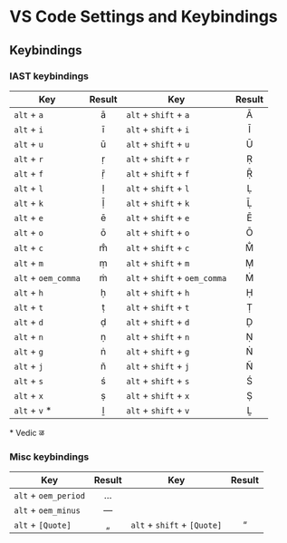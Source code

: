# VS Code Settings and Keybindings

## Keybindings

### IAST keybindings

| Key                   | Result  | Key                           | Result  |
| ----------------------| :-----: | ------------------------------| :-----: |
| `alt` + `a`           | ā       | `alt` + `shift` + `a`         | Ā       |
| `alt` + `i`           | ī       | `alt` + `shift` + `i`         | Ī       |
| `alt` + `u`           | ū       | `alt` + `shift` + `u`         | Ū       |
| `alt` + `r`           | ṛ       | `alt` + `shift` + `r`         | Ṛ       |
| `alt` + `f`           | ṝ       | `alt` + `shift` + `f`         | Ṝ       |
| `alt` + `l`           | ḷ       | `alt` + `shift` + `l`         | Ḷ       |
| `alt` + `k`           | ḹ       | `alt` + `shift` + `k`         | Ḹ       |
| `alt` + `e`           | ē       | `alt` + `shift` + `e`         | Ē       |
| `alt` + `o`           | ō       | `alt` + `shift` + `o`         | Ō       |
| `alt` + `c`           | m̐       | `alt` + `shift` + `c`         | M̐       |
| `alt` + `m`           | ṃ       | `alt` + `shift` + `m`         | Ṃ       |
| `alt` + `oem_comma`   | ṁ       | `alt` + `shift` + `oem_comma` | Ṁ       |
| `alt` + `h`           | ḥ       | `alt` + `shift` + `h`         | Ḥ       |
| `alt` + `t`           | ṭ       | `alt` + `shift` + `t`         | Ṭ       |
| `alt` + `d`           | ḍ       | `alt` + `shift` + `d`         | Ḍ       |
| `alt` + `n`           | ṇ       | `alt` + `shift` + `n`         | Ṇ       |
| `alt` + `g`           | ṅ       | `alt` + `shift` + `g`         | Ṅ       |
| `alt` + `j`           | ñ       | `alt` + `shift` + `j`         | Ñ       |
| `alt` + `s`           | ś       | `alt` + `shift` + `s`         | Ś       |
| `alt` + `x`           | ṣ       | `alt` + `shift` + `x`         | Ṣ       |
| `alt` + `v` *         | ḻ       | `alt` + `shift` + `v`         | Ḻ       |

\* Vedic ळ

### Misc keybindings

| Key                   | Result  | Key                           | Result  |
| ----------------------| :-----: | ------------------------------| :-----: |
| `alt` + `oem_period`  | …       |
| `alt` + `oem_minus`   | —       |
| `alt` + `[Quote]`     | „       | `alt` + `shift` + `[Quote]`   | “       |
